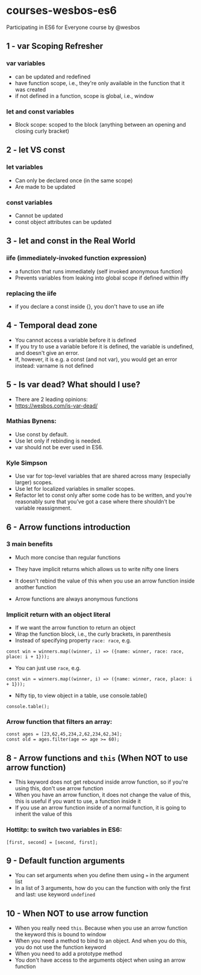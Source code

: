 # courses-wesbos-es6
Participating in ES6 for Everyone course by @wesbos

## 1 - var Scoping Refresher

### var variables 
* can be updated and redefined
* have function scope, i.e., they're only available in the function that it was created
* if not defined in a function, scope is global, i.e., window

### let and const variables
* Block scope: scoped to the block (anything between an opening and closing curly bracket)

## 2 - let VS const

### let variables
* Can only be declared once (in the same scope)
* Are made to be updated

### const variables
* Cannot be updated
* const object attributes can be updated

## 3 - let and const in the Real World

### iife (immediately-invoked function expression)
* a function that runs immediately (self invoked anonymous function)
* Prevents variables from leaking into global scope if defined within iffy

### replacing the iife
* if you declare a const inside {}, you don't have to use an iife

## 4 - Temporal dead zone
* You cannot access a variable before it is defined
* If you try to use a variable before it is defined, the variable is undefined, and doesn't give an error.
* If, however, it is e.g. a const (and not var), you would get an error instead: varname is not defined

## 5 - Is var dead? What should I use?
* There are 2 leading opinions:
* https://wesbos.com/is-var-dead/

### Mathias Bynens:
* Use const by default.
* Use let only if rebinding is needed.
* var should not be ever used in ES6.

### Kyle Simpson
* Use var for top-level variables that are shared across many (especially larger) scopes.
* Use let for localized variables in smaller scopes.
* Refactor let to const only after some code has to be written, and you’re reasonably sure that you’ve got a case where there shouldn’t be variable reassignment.

## 6 - Arrow functions introduction

### 3 main benefits
* Much more concise than regular functions
* They have implicit returns which allows us to write nifty one liners
* It doesn't rebind the value of this when you use an arrow function inside another function

* Arrow functions are always anonymous functions

### Implicit return with an object literal
* If we want the arrow function to return an object
* Wrap the function block, i.e., the curly brackets, in parenthesis
* Instead of specifying property `race: race`, e.g.
```
const win = winners.map((winner, i) => ({name: winner, race: race, place: i + 1}));
```
* You can just use `race`, e.g.
```
const win = winners.map((winner, i) => ({name: winner, race, place: i + 1}));
```

* Nifty tip, to view object in a table, use console.table()
```
console.table();
```
### Arrow function that filters an array:
```
const ages = [23,62,45,234,2,62,234,62,34];
const old = ages.filter(age => age >= 60);
```

## 8 - Arrow functions and `this` (When NOT to use arrow function) 
* This keyword does not get rebound inside arrow function, so if you're using this, don't use arrow function
* When you have an arrow function, it does not change the value of this, this is useful if you want to use, a function inside it
* If you use an arrow function inside of a normal function, it is going to inherit the value of this

### Hottitp: to switch two variables in ES6:
```
[first, second] = [second, first];
```

## 9 - Default function arguments

* You can set arguments when you define them using `=` in the argument list
* In a list of 3 arguments, how do you can the function with only the first and last: use keyword `undefined`

## 10  - When NOT to use arrow function
* When you really need `this`. Because when you use an arrow function the keyword this is bound to window
* When you need a method to bind to an object. And when you do this, you do not use the function keyword
* When you need to add a prototype method
* You don't have access to the arguments object when using an arrow function